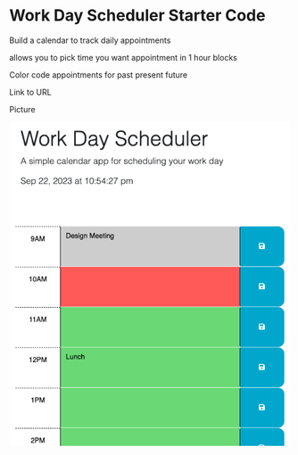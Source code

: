 # Work Day Scheduler Starter Code

Build a calendar to track daily appointments

allows you to pick time you want appointment in 1 hour blocks

Color code appointments for past present future


Link to URL 


Picture

![Alt text](assets/Screenshot%202023-09-22%20at%2010.54.44%20PM.png)